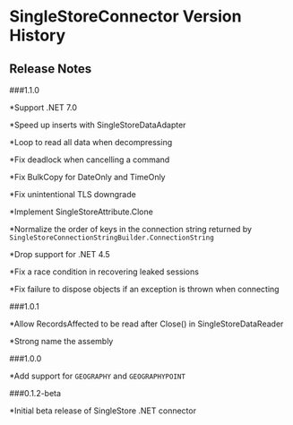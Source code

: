 # SingleStoreConnector Version History

## Release Notes

###1.1.0

*Support .NET 7.0

*Speed up inserts with SingleStoreDataAdapter

*Loop to read all data when decompressing

*Fix deadlock when cancelling a command

*Fix BulkCopy for DateOnly and TimeOnly

*Fix unintentional TLS downgrade

*Implement SingleStoreAttribute.Clone

*Normalize the order of keys in the connection string returned by `SingleStoreConnectionStringBuilder.ConnectionString`

*Drop support for .NET 4.5

*Fix a race condition in recovering leaked sessions

*Fix failure to dispose objects if an exception is thrown when connecting

###1.0.1

*Allow RecordsAffected to be read after Close() in SingleStoreDataReader

*Strong name the assembly

###1.0.0

*Add support for `GEOGRAPHY` and `GEOGRAPHYPOINT`

###0.1.2-beta

*Initial beta release of SingleStore .NET connector
